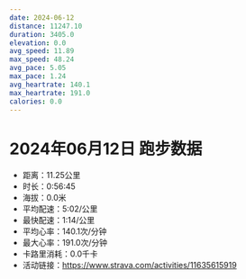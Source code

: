 ```yaml
---
date: 2024-06-12
distance: 11247.10
duration: 3405.0
elevation: 0.0
avg_speed: 11.89
max_speed: 48.24
avg_pace: 5.05
max_pace: 1.24
avg_heartrate: 140.1
max_heartrate: 191.0
calories: 0.0
---
```


# 2024年06月12日 跑步数据

- 距离：11.25公里
- 时长：0:56:45
- 海拔：0.0米
- 平均配速：5:02/公里
- 最快配速：1:14/公里
- 平均心率：140.1次/分钟
- 最大心率：191.0次/分钟
- 卡路里消耗：0.0千卡
- 活动链接：https://www.strava.com/activities/11635615919
